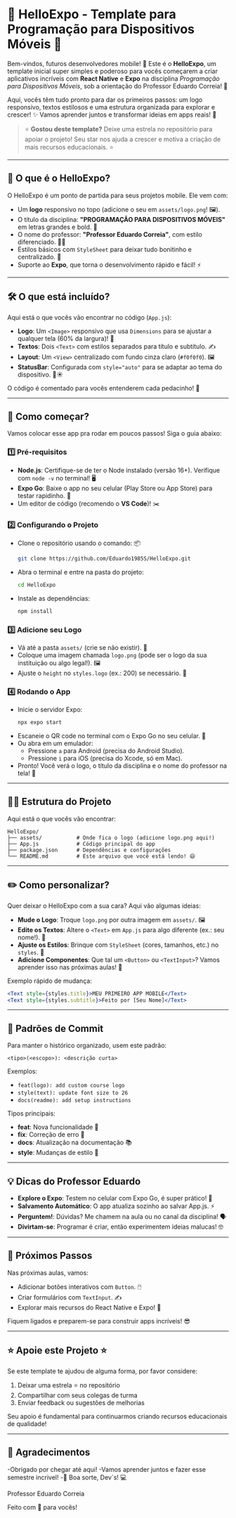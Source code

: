 # 🌟 HelloExpo - Template para Programação para Dispositivos Móveis 🌟

Bem-vindos, futuros desenvolvedores mobile! 🎉 Este é o **HelloExpo**, um template inicial super simples e poderoso para vocês começarem a criar aplicativos incríveis com **React Native** e **Expo** na disciplina *Programação para Dispositivos Móveis*, sob a orientação do Professor Eduardo Correia! 🚀

Aqui, vocês têm tudo pronto para dar os primeiros passos: um logo responsivo, textos estilosos e uma estrutura organizada para explorar e crescer! ✨ Vamos aprender juntos e transformar ideias em apps reais! 📱

> ⭐ **Gostou deste template?** Deixe uma estrela no repositório para apoiar o projeto! Seu star nos ajuda a crescer e motiva a criação de mais recursos educacionais. ⭐

---

## 🎯 O que é o HelloExpo?

O HelloExpo é um ponto de partida para seus projetos mobile. Ele vem com:
- Um **logo** responsivo no topo (adicione o seu em `assets/logo.png`! 🖼️).
- O título da disciplina: **"PROGRAMAÇÃO PARA DISPOSITIVOS MÓVEIS"** em letras grandes e bold. 📝
- O nome do professor: **"Professor Eduardo Correia"**, com estilo diferenciado. 👨‍🏫
- Estilos básicos com `StyleSheet` para deixar tudo bonitinho e centralizado. 🎨
- Suporte ao **Expo**, que torna o desenvolvimento rápido e fácil! ⚡

---

## 🛠️ O que está incluído?

Aqui está o que vocês vão encontrar no código (`App.js`):
- **Logo**: Um `<Image>` responsivo que usa `Dimensions` para se ajustar a qualquer tela (60% da largura)! 📐
- **Textos**: Dois `<Text>` com estilos separados para título e subtítulo. ✍️
- **Layout**: Um `<View>` centralizado com fundo cinza claro (`#f0f0f0`). 🖼️
- **StatusBar**: Configurada com `style="auto"` para se adaptar ao tema do dispositivo. 🌙☀️

O código é comentado para vocês entenderem cada pedacinho! 🧠

---

## 🚀 Como começar?

Vamos colocar esse app pra rodar em poucos passos! Siga o guia abaixo:

### 1️⃣ Pré-requisitos
- **Node.js**: Certifique-se de ter o Node instalado (versão 16+). Verifique com `node -v` no terminal! 🖥️
- **Expo Go**: Baixe o app no seu celular (Play Store ou App Store) para testar rapidinho. 📲
- Um editor de código (recomendo o **VS Code**)! ✂️

### 2️⃣ Configurando o Projeto
- Clone o repositório usando o comando: 📦
  ```bash
  git clone https://github.com/Eduardo1985S/HelloExpo.git
  ```
- Abra o terminal e entre na pasta do projeto:
  ```bash
  cd HelloExpo
  ```
- Instale as dependências:
  ```bash
  npm install
  ```

### 3️⃣ Adicione seu Logo
- Vá até a pasta `assets/` (crie se não existir). 📁
- Coloque uma imagem chamada `logo.png` (pode ser o logo da sua instituição ou algo legal!). 🖼️
- Ajuste o `height` no `styles.logo` (ex.: 200) se necessário. 📏

### 4️⃣ Rodando o App
- Inicie o servidor Expo:
  ```bash
  npx expo start
  ```
- Escaneie o QR code no terminal com o Expo Go no seu celular. 📲
- Ou abra em um emulador:
  - Pressione `a` para Android (precisa do Android Studio).
  - Pressione `i` para iOS (precisa do Xcode, só em Mac).
- Pronto! Você verá o logo, o título da disciplina e o nome do professor na tela! 🎉

---

## 👌🏻 Estrutura do Projeto

Aqui está o que vocês vão encontrar:

```
HelloExpo/
├── assets/           # Onde fica o logo (adicione logo.png aqui!)
├── App.js            # Código principal do app
├── package.json      # Dependências e configurações
└── README.md         # Este arquivo que você está lendo! 😄
```

---

## ✏️ Como personalizar?

Quer deixar o HelloExpo com a sua cara? Aqui vão algumas ideias:

- **Mude o Logo**: Troque `logo.png` por outra imagem em `assets/`. 🖼️
- **Edite os Textos**: Altere o `<Text>` em `App.js` para algo diferente (ex.: seu nome!). 📝
- **Ajuste os Estilos**: Brinque com `StyleSheet` (cores, tamanhos, etc.) no `styles`. 🎨
- **Adicione Componentes**: Que tal um `<Button>` ou `<TextInput>`? Vamos aprender isso nas próximas aulas! 🚀

Exemplo rápido de mudança:

```jsx
<Text style={styles.title}>MEU PRIMEIRO APP MOBILE</Text>
<Text style={styles.subtitle}>Feito por [Seu Nome]</Text>
```

---

## 📜 Padrões de Commit

Para manter o histórico organizado, usem este padrão:

```
<tipo>(<escopo>): <descrição curta>
```

Exemplos:
- `feat(logo): add custom course logo`
- `style(text): update font size to 26`
- `docs(readme): add setup instructions`

Tipos principais:
- **feat**: Nova funcionalidade 🌟
- **fix**: Correção de erro 🐛
- **docs**: Atualização na documentação 📚
- **style**: Mudanças de estilo 🎨

---

## 💡 Dicas do Professor Eduardo

- **Explore o Expo**: Testem no celular com Expo Go, é super prático! 📱
- **Salvamento Automático**: O app atualiza sozinho ao salvar App.js. ⚡
- **Perguntem!**: Dúvidas? Me chamem na aula ou no canal da disciplina! 🗣️
- **Divirtam-se**: Programar é criar, então experimentem ideias malucas! 🤓

---

## 🌟 Próximos Passos

Nas próximas aulas, vamos:
- Adicionar botões interativos com `Button`. 🖱️
- Criar formulários com `TextInput`. ✍️
- Explorar mais recursos do React Native e Expo! 🚀

Fiquem ligados e preparem-se para construir apps incríveis! 😎

---

## ⭐ Apoie este Projeto ⭐

Se este template te ajudou de alguma forma, por favor considere:
1. Deixar uma estrela ⭐ no repositório
2. Compartilhar com seus colegas de turma
3. Enviar feedback ou sugestões de melhorias

Seu apoio é fundamental para continuarmos criando recursos educacionais de qualidade!

---

## 🙌 Agradecimentos

-Obrigado por chegar até aqui!
-Vamos aprender juntos e fazer esse semestre incrivel! 
-🤟 Boa sorte, Dev´s! 💻

Professor Eduardo Correia

Feito com 💙 para vocês!
